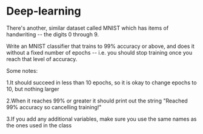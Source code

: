 # Deep-learning
There's another, similar dataset called MNIST which has items of handwriting -- the digits 0 through 9.

Write an MNIST classifier that trains to 99% accuracy or above, and does it without a fixed number of epochs -- i.e. you should stop training once you reach that level of accuracy.

Some notes:

1.It should succeed in less than 10 epochs, so it is okay to change epochs to 10, but nothing larger
      
2.When it reaches 99% or greater it should print out the string "Reached 99% accuracy so cancelling training!"

3.If you add any additional variables, make sure you use the same names as the ones used in the class
